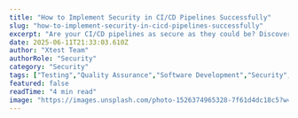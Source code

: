 ```yaml
---
title: "How to Implement Security in CI/CD Pipelines Successfully"
slug: "how-to-implement-security-in-cicd-pipelines-successfully"
excerpt: "Are your CI/CD pipelines as secure as they could be? Discover key strategies to fortifying your development process against security breaches and uncover overlooked vulnerabilities in our comprehensive guide on Security in CI/CD Pipelines. Stay one step ahead of cyber threats and ensure your deployment is safe and sound."
date: 2025-06-11T21:33:03.610Z
author: "Xtest Team"
authorRole: "Security"
category: "Security"
tags: ["Testing","Quality Assurance","Software Development","Security","Vulnerability"]
featured: false
readTime: "4 min read"
image: "https://images.unsplash.com/photo-1526374965328-7f61d4dc18c5?w=1200&h=600&fit=crop"
---
```


